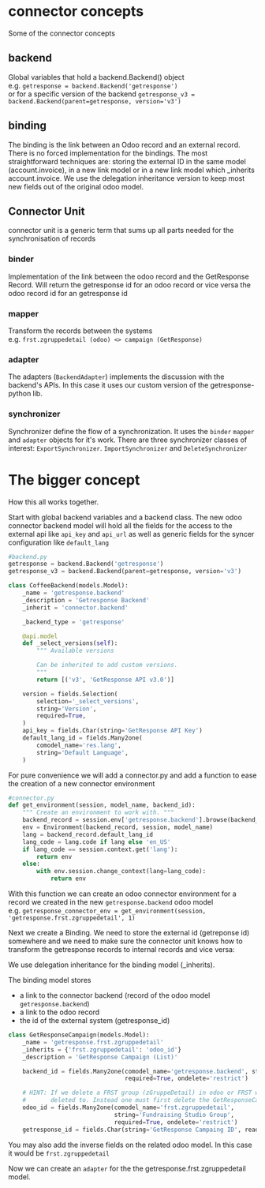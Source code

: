# connector concepts
Some of the connector concepts

## backend
Global variables that hold a backend.Backend() object \
e.g. ```getresponse = backend.Backend('getresponse')``` \
or for a specific version of the backend ```getresponse_v3 = backend.Backend(parent=getresponse, version='v3')```

## binding
The binding is the link between an Odoo record and an external record. There is no forced implementation for the 
bindings. The most straightforward techniques are: storing the external ID in the same model (account.invoice), in a 
new link model or in a new link model which _inherits account.invoice. We use the delegation inheritance version
to keep most new fields out of the original odoo model.

## Connector Unit
connector unit is a generic term that sums up all parts needed for the synchronisation of records

### binder
Implementation of the link between the odoo record and the GetResponse Record. 
Will return the getresponse id for an odoo record or vice versa the odoo record id for an getresponse id

### mapper
Transform the records between the systems \
e.g. ```frst.zgruppedetail (odoo) <> campaign (GetResponse)```

### adapter
The adapters (```BackendAdapter```) implements the discussion with the backend's APIs. In this case it uses our custom version of the 
getresponse-python lib.

### synchronizer
 Synchronizer define the flow of a synchronization. It uses the ```binder``` ```mapper``` and ```adapter``` objects for
 it's work. There are three synchronizer classes of interest: ```ExportSynchronizer```. ```ImportSynchronizer``` 
 and  ```DeleteSynchronizer```
 
# The bigger concept
How this all works together.
 
Start with global backend variables and a backend class. The new odoo connector backend model will hold all the fields 
for the access to the external api like ```api_key``` and ```api_url``` as well as generic fields for the syncer 
configuration like ```default_lang```
 
```python
#backend.py
getresponse = backend.Backend('getresponse')
getresponse_v3 = backend.Backend(parent=getresponse, version='v3')

class CoffeeBackend(models.Model):
    _name = 'getresponse.backend'
    _description = 'Getresponse Backend'
    _inherit = 'connector.backend'

    _backend_type = 'getresponse'

    @api.model
    def _select_versions(self):
        """ Available versions

        Can be inherited to add custom versions.
        """
        return [('v3', 'GetResponse API v3.0')]

    version = fields.Selection(
        selection='_select_versions',
        string='Version',
        required=True,
    )
    api_key = fields.Char(string='GetResponse API Key')
    default_lang_id = fields.Many2one(
        comodel_name='res.lang',
        string='Default Language',
    )
```

For pure convenience we will add a connector.py and add a function to ease the creation of a new connector environment
```python
#connector.py
def get_environment(session, model_name, backend_id):
    """ Create an environment to work with. """
    backend_record = session.env['getresponse.backend'].browse(backend_id)
    env = Environment(backend_record, session, model_name)
    lang = backend_record.default_lang_id
    lang_code = lang.code if lang else 'en_US'
    if lang_code == session.context.get('lang'):
        return env
    else:
        with env.session.change_context(lang=lang_code):
            return env
```
With this function we can create an odoo connector environment for a record we created in the new 
```getresponse.backend``` odoo model \
e.g. ```getresponse_connector_env = get_environment(session, 'getresponse.frst.zgruppedetail', 1)```

Next we create a Binding. We need to store the external id (getreponse id) somewhere and we need
to make sure the connector unit knows how to transform the getresponse records to internal records and vice versa:

We use delegation inheritance for the binding model (_inherits). 

The binding model stores 
  - a link to the connector backend (record of the odoo model ```getresponse.backend```)
  - a link to the odoo record
  - the id of the external system (getresponse_id)
  
```python
class GetResponseCampaign(models.Model):
    _name = 'getresponse.frst.zgruppedetail'
    _inherits = {'frst.zgruppedetail': 'odoo_id'}
    _description = 'GetResponse Campaign (List)'

    backend_id = fields.Many2one(comodel_name='getresponse.backend', string='GetResponse Backend',
                                 required=True, ondelete='restrict')

    # HINT: If we delete a FRST group (zGruppeDetail) in odoo or FRST we do not want the GetResponse campaing to be
    #       deleted to. Instead one must first delete the GetResponseCampaign and then delete the FRST group!
    odoo_id = fields.Many2one(comodel_name='frst.zgruppedetail',
                              string='Fundraising Studio Group',
                              required=True, ondelete='restrict')
    getresponse_id = fields.Char(string='GetResponse Campaing ID', readonly=True)
```

You may also add the inverse fields on the related odoo model. In this case it would be ```frst.zgruppedetail```

Now we can create an ```adapter``` for the the  getresponse.frst.zgruppedetail model.

